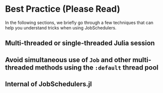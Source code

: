 # Best Practice (Please Read)

In the following sections, we briefly go through a few techniques that can help you understand tricks when using JobSchedulers.

## Multi-threaded or single-threaded Julia session


## Avoid simultaneous use of `Job` and other multi-threaded methods using the `:default` thread pool


## Internal of JobSchedulers.jl

